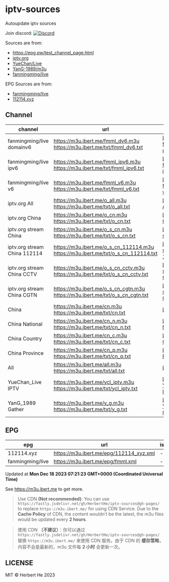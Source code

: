 # iptv-sources

Autoupdate iptv sources

Join discord: [![Discord](https://discord.badge.ibert.me/api/server/betxHcsTqa)](https://discord.gg/betxHcsTqa)

Sources are from:

- <https://epg.pw/test_channel_page.html>
- [iptv.org](https://github.com/iptv-org/iptv)
- [YueChan/Live](https://github.com/YueChan/Live)
- [YanG-1989/m3u](https://github.com/YanG-1989/m3u)
- [fanmingming/live](https://github.com/fanmingming/live)

EPG Sources are from:

- [fanmingming/live](https://github.com/fanmingming/live)
- [112114.xyz](https://diyp1.112114.xyz)

## Channel

| channel | url | list | count | isRollback |
| ------- | --- | ---- | ----- | ---------- |
| fanmingming/live domainv6 | <https://m3u.ibert.me/fmml_dv6.m3u> <br> <https://m3u.ibert.me/txt/fmml_dv6.txt> | [List for fanmingming/live domainv6](https://m3u.ibert.me/list/fmml_dv6.list) | 100 | - |
| fanmingming/live ipv6 | <https://m3u.ibert.me/fmml_ipv6.m3u> <br> <https://m3u.ibert.me/txt/fmml_ipv6.txt> | [List for fanmingming/live ipv6](https://m3u.ibert.me/list/fmml_ipv6.list) | 156 | - |
| fanmingming/live v6 | <https://m3u.ibert.me/fmml_v6.m3u> <br> <https://m3u.ibert.me/txt/fmml_v6.txt> | [List for fanmingming/live v6](https://m3u.ibert.me/list/fmml_v6.list) | 113 | - |
| iptv.org All | <https://m3u.ibert.me/o_all.m3u> <br> <https://m3u.ibert.me/txt/o_all.txt> | [List for iptv.org All](https://m3u.ibert.me/list/o_all.list) | 4355 | - |
| iptv.org China | <https://m3u.ibert.me/o_cn.m3u> <br> <https://m3u.ibert.me/txt/o_cn.txt> | [List for iptv.org China](https://m3u.ibert.me/list/o_cn.list) | 43 | - |
| iptv.org stream China | <https://m3u.ibert.me/o_s_cn.m3u> <br> <https://m3u.ibert.me/txt/o_s_cn.txt> | [List for iptv.org stream China](https://m3u.ibert.me/list/o_s_cn.list) | 491 | - |
| iptv.org stream China 112114 | <https://m3u.ibert.me/o_s_cn_112114.m3u> <br> <https://m3u.ibert.me/txt/o_s_cn_112114.txt> | [List for iptv.org stream China 112114](https://m3u.ibert.me/list/o_s_cn_112114.list) | 18 | - |
| iptv.org stream China CCTV | <https://m3u.ibert.me/o_s_cn_cctv.m3u> <br> <https://m3u.ibert.me/txt/o_s_cn_cctv.txt> | [List for iptv.org stream China CCTV](https://m3u.ibert.me/list/o_s_cn_cctv.list) | 22 | - |
| iptv.org stream China CGTN | <https://m3u.ibert.me/o_s_cn_cgtn.m3u> <br> <https://m3u.ibert.me/txt/o_s_cn_cgtn.txt> | [List for iptv.org stream China CGTN](https://m3u.ibert.me/list/o_s_cn_cgtn.list) | 6 | - |
| China | <https://m3u.ibert.me/cn.m3u> <br> <https://m3u.ibert.me/txt/cn.txt> | [List for China](https://m3u.ibert.me/list/cn.list) | 178 | - |
| China National | <https://m3u.ibert.me/cn_n.m3u> <br> <https://m3u.ibert.me/txt/cn_n.txt> | [List for China National](https://m3u.ibert.me/list/cn_n.list) | 8 | - |
| China Country | <https://m3u.ibert.me/cn_c.m3u> <br> <https://m3u.ibert.me/txt/cn_c.txt> | [List for China Country](https://m3u.ibert.me/list/cn_c.list) | 185 | - |
| China Province | <https://m3u.ibert.me/cn_p.m3u> <br> <https://m3u.ibert.me/txt/cn_p.txt> | [List for China Province](https://m3u.ibert.me/list/cn_p.list) | 36 | - |
| All | <https://m3u.ibert.me/all.m3u> <br> <https://m3u.ibert.me/txt/all.txt> | [List for All](https://m3u.ibert.me/list/all.list) | 1821 | - |
| YueChan_Live IPTV | <https://m3u.ibert.me/ycl_iptv.m3u> <br> <https://m3u.ibert.me/txt/ycl_iptv.txt> | [List for YueChan_Live IPTV](https://m3u.ibert.me/list/ycl_iptv.list) | 108 | - |
| YanG_1989 Gather | <https://m3u.ibert.me/y_g.m3u> <br> <https://m3u.ibert.me/txt/y_g.txt> | [List for YanG_1989 Gather](https://m3u.ibert.me/list/y_g.list) | 2562 | - |

## EPG

| epg | url | isRollback |
| --- | --- | ---------- |
| 112114.xyz | <https://m3u.ibert.me/epg/112114_xyz.xml> | - |
| fanmingming/live | <https://m3u.ibert.me/epg/fmml.xml> | - |

Updated at **Mon Dec 18 2023 07:21:23 GMT+0000 (Coordinated Universal Time)**

See <https://m3u.ibert.me> to get more.

> Use CDN **(Not recommended)**: You can use `https://fastly.jsdelivr.net/gh/HerbertHe/iptv-sources@gh-pages/` to replace `https://m3u.ibert.me/` for using CDN Service. Due to the **Cache Policy** of CDN, the content wouldn't be the latest, the m3u files would be updated every **2 hours**.

> 使用 CDN **（不建议）**：你可以通过 `https://fastly.jsdelivr.net/gh/HerbertHe/iptv-sources@gh-pages/` 替换 `https://m3u.ibert.me/` 来使用 CDN 服务。由于 CDN 的 **缓存策略**，内容不会是最新的，m3u 文件每 **2 小时** 会更新一次。

## LICENSE

MIT &copy; Herbert He 2023
